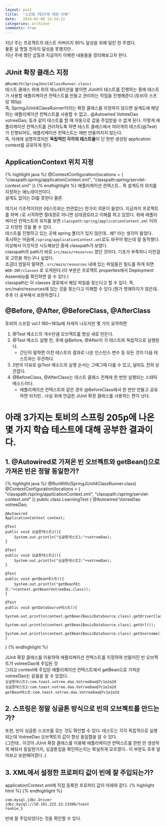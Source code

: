 ```yaml
---
layout: post
title:  "스프링 TEST에 대한 이해"
date:   2016-02-08 14:34:22
categories: archieve
comments: true
---
```


지난 주는 프로젝트의 테스트 커버리지 90% 달성을 위해 달린 한 주였다.<br>
물론 설 명절 전까지 달성을 못했지만..<br>
지난 주에 했던 삽질과 지금까지 이해한 내용들을 정리해보고자 한다.<br>

## JUnit 확장 클래스 지정
`@RunWith(SpringJUnit4ClassRunner.class)`<br>
테스트 클래스 위에 위의 애노테이션을 붙이면 JUnit이 테스트를 진행하는 중에
테스트가 사용할 애플리케이션 컨텍스트를 만들고 관리하는 작업을 진행해준다.(토비의 스프링 185p)<br>
즉, SpringJUnit4ClassRunner이라는 확장 클래스를 지정하지 않으면 설계도에 해당하는 애플리케이션 컨텍스트를 사용할 수 없고.. @Autowired VotreeDao votreeDao; 등과 같이 테스트를 할 때 자동으로 값을 주입받을 수 없게 된다. 
이렇게 애플리케이션 컨텍스트를 관리하도록 하면 테스트 클래스에서
여러개의 테스트(@Test)가 진행되어도, 애플리케이션 컨텍스트는 매번 만들어지지 않는다.<br>
즉, 아래에 설명하겠지만 **독립적인 각각의 테스트들**이 단 한번 생성된 application context를 공유하게 된다.

## ApplicationContext 위치 지정
{% highlight java %}
@ContextConfiguration(locations = {
		"classpath:spring/applicationContext.xml",
		"classpath:spring/servlet-context.xml"
      })
{% endhighlight %}
애플리케이션 컨텍스트.. 즉 설계도의 위치를 지정하는 애노테이션이다.<br>
설계도 없이는 DI를 못한다 물론.<br>

여기서 기초적이지만 (테스트와는 연관없는) 한가지 의문이 들었다. 지금까지 프로젝트를 하며 `/`로 시작하면 절대경로 아니면 상대경로라고 이해를 하고 있었다. 위에 애플리케이션 컨텍스트의 위치를 보면
`classpath:spring/applicationContext.xml` 이라고 지정한 것을 볼 수 있다.<br>
테스트를 진행하고 있는 곳에 spring 폴더가 있지 않은데.. 왜? 라는 생각이 들었다.<br>
혹시하는 마음에 `/spring/applicationContext.xml`로도 바꾸어 봤는데 잘 동작했다.<br>
이상해서 이것저것 시도해보던 중에 classpath가 보였다.<br>
classpath의 path가 바로 `src/main/resources` 였던 것이다. 기초가 부족하니 이런걸로 고민을 하는구나 싶었다.<br>
조금더 엄밀히 말하면.. `src/main/resources` 내에 있는 파일들은 빌드를 하게 되면 `WEB-INF/classes` 로 오게된다.(이 부분은 프로젝트 properties에서 Deployment Assembly를 확인하면 알 수 있다.)<br>
classpath는 이 classes 경로에서 해당 파일을 찾는다고 할 수 있다. 즉, src/main/resources에 있는 것을 찾는다고 이해할 수 있다.(뭔가 명쾌하지가 않은데.. 추후 더 공부해서 보완하겠다.)

## @Before, @After, @BeforeClass, @AfterClass
토비의 스프링 vol.1 180~183p에 자세히 나오지만 몇 가지 요약하면<br>
1. @Test 메소드의 개수만큼 오브젝트를 항상 새로 만든다.<br>
2. @Test 메소드 실행 전, 후에 @Before, @After이 각 테스트와 독립적으로 실행된다.<br>
	 * 간단히 말하면 이전 테스트의 결과로 나온 인스턴스 변수 등 모든 것이 다음 테스트와는 무관하다.<br>
3. 2번의 이유로 @Test 메소드의 실행 순서는 그때그때 다를 수 있고, 달라도 전혀 상관없다.<br>
4. @BeforeClass, @AfterClass는 테스트 클래스 전체에 한 번만 실행되는 스태틱 메소드이다.<br>
	 * 애플리케이션 컨텍스트와 같은 경우 @BeforeClass에서 한 번만 만들고 공유하면 되지만.. 사실 위에 언급한 JUnit 확장 클래스를 사용하는 편이 낫다.

# 아래 3가지는 토비의 스프링 205p에 나온 몇 가지 학습 테스트에 대해 공부한 결과이다.

## 1. @Autowired로 가져온 빈 오브젝트와 getBean()으로 가져온 빈은 정말 동일한가?

{% highlight java %}
@RunWith(SpringJUnit4ClassRunner.class)
@ContextConfiguration(locations = {
        "classpath:/spring/applicationContext.xml",
        "classpath:/spring/servlet-context.xml"
      })
public class LearningTest {
    @Autowired
    VotreeDao votreeDao;
    
    @Autowired
    ApplicationContext context;

    @Test
    public void 싱글톤테스트1(){
        System.out.println("싱글톤테스트1:"+votreeDao);
    }
    
    @Test
    public void 싱글톤테스트2(){
        System.out.println("싱글톤테스트2:"+votreeDao);
    }
    
    @Test
    public void getBean테스트(){
        System.out.println("getBean테스트:"+context.getBean(VotreeDao.class));
    }
    
    @Test
    public void getDataSource테스트(){
        System.out.println(context.getBean(BasicDataSource.class).getDriverClassName());
        System.out.println(context.getBean(BasicDataSource.class).getUrl());
        System.out.println(context.getBean(BasicDataSource.class).getUsername());
    }
}
{% endhighlight %}

JUnit 확장 클래스를 이용하여 애플리케이션 컨텍스트를 지정하여 만들어진 빈 오브젝트가 votreeDao에 주입된 것<br>
그리고 context에 주입된 애플리케이션 컨텍스트에서 getBean으로 가져온 votreeDao는 같음을 알 수 있었다.<br>
`싱글톤테스트1:com.toast.votree.dao.VotreeDao@7c1e2a2d`<br>
`싱글톤테스트2:com.toast.votree.dao.VotreeDao@7c1e2a2d`<br>
`getBean테스트:com.toast.votree.dao.VotreeDao@7c1e2a2d`<br>

## 2. 스프링은 정말 싱글톤 방식으로 빈의 오브젝트를 만드는가?

또한, 빈이 싱글톤 스코프를 갖는 것도 확인할 수 있다. 테스트는 각각 독립적으로 실행되는데 VotreeDao 오브젝트의 값이 항상 동일함을 알 수 있다.<br>(그런데.. 이것이 JUnit 확장 클래스를 이용해 애플리케이션 컨텍스트를 한번 만 생성하게 해둬서 동일한거지, 싱글톤임을 확인하는지는 확실하게 모르겠다.. 이 부분도 추후 알아보고 보완해야겠다..)

## 3. XML에서 설정한 프로퍼티 값이 빈에 잘 주입되는가?

applicationContext.xml에 직접 등록한 프로퍼티 값이 아래와 같다.
{% highlight html %}
<bean id="dataSourceHooked" class="org.apache.commons.dbcp2.BasicDataSource" destroy-method="close">
	<property name="driverClassName" value="com.mysql.jdbc.Driver" />
	<property name="url" value="jdbc:mysql://10.161.223.32:13306/toast" />
	<property name="username" value="rookie_1" />
</bean>
{% endhighlight %}

`com.mysql.jdbc.Driver`<br>
`jdbc:mysql://10.161.223.32:13306/toast`<br>
`rookie_1`<br>

빈에 잘 주입되었다는 것을 확인할 수 있다.



